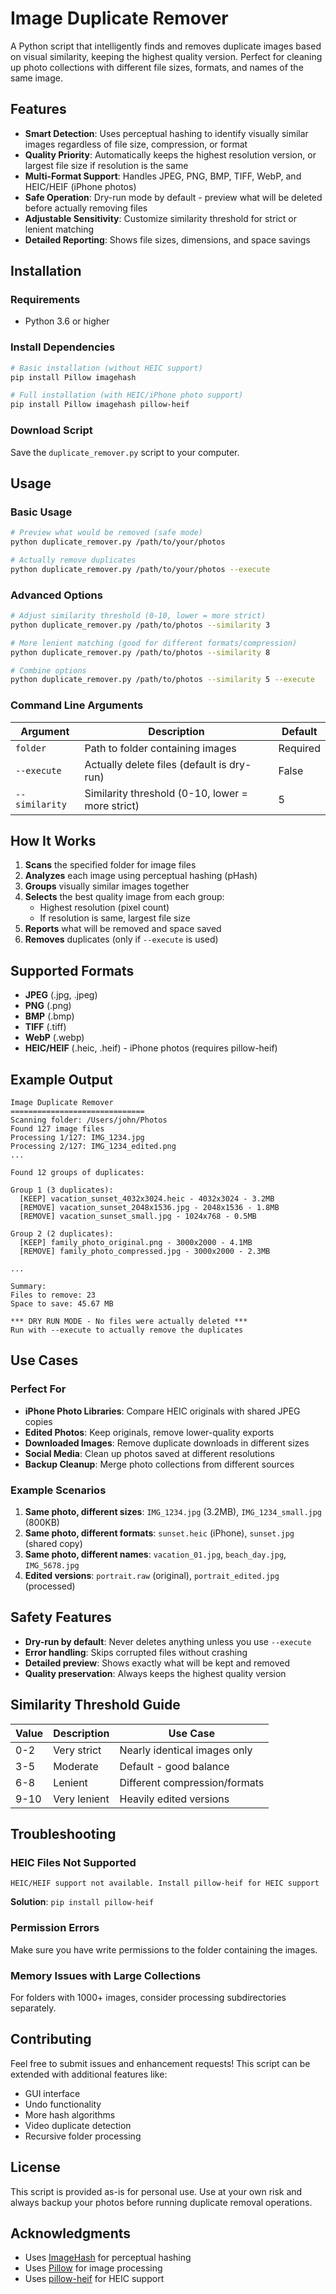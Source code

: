 # Image Duplicate Remover

A Python script that intelligently finds and removes duplicate images based on visual similarity, keeping the highest quality version. Perfect for cleaning up photo collections with different file sizes, formats, and names of the same image.

## Features

- **Smart Detection**: Uses perceptual hashing to identify visually similar images regardless of file size, compression, or format
- **Quality Priority**: Automatically keeps the highest resolution version, or largest file size if resolution is the same
- **Multi-Format Support**: Handles JPEG, PNG, BMP, TIFF, WebP, and HEIC/HEIF (iPhone photos)
- **Safe Operation**: Dry-run mode by default - preview what will be deleted before actually removing files
- **Adjustable Sensitivity**: Customize similarity threshold for strict or lenient matching
- **Detailed Reporting**: Shows file sizes, dimensions, and space savings

## Installation

### Requirements
- Python 3.6 or higher

### Install Dependencies

```bash
# Basic installation (without HEIC support)
pip install Pillow imagehash

# Full installation (with HEIC/iPhone photo support)
pip install Pillow imagehash pillow-heif
```

### Download Script

Save the `duplicate_remover.py` script to your computer.

## Usage

### Basic Usage

```bash
# Preview what would be removed (safe mode)
python duplicate_remover.py /path/to/your/photos

# Actually remove duplicates
python duplicate_remover.py /path/to/your/photos --execute
```

### Advanced Options

```bash
# Adjust similarity threshold (0-10, lower = more strict)
python duplicate_remover.py /path/to/photos --similarity 3

# More lenient matching (good for different formats/compression)
python duplicate_remover.py /path/to/photos --similarity 8

# Combine options
python duplicate_remover.py /path/to/photos --similarity 5 --execute
```

### Command Line Arguments

| Argument | Description | Default |
|----------|-------------|---------|
| `folder` | Path to folder containing images | Required |
| `--execute` | Actually delete files (default is dry-run) | False |
| `--similarity` | Similarity threshold (0-10, lower = more strict) | 5 |

## How It Works

1. **Scans** the specified folder for image files
2. **Analyzes** each image using perceptual hashing (pHash)
3. **Groups** visually similar images together
4. **Selects** the best quality image from each group:
   - Highest resolution (pixel count)
   - If resolution is same, largest file size
5. **Reports** what will be removed and space saved
6. **Removes** duplicates (only if `--execute` is used)

## Supported Formats

- **JPEG** (.jpg, .jpeg)
- **PNG** (.png)
- **BMP** (.bmp)
- **TIFF** (.tiff)
- **WebP** (.webp)
- **HEIC/HEIF** (.heic, .heif) - iPhone photos (requires pillow-heif)

## Example Output

```
Image Duplicate Remover
==============================
Scanning folder: /Users/john/Photos
Found 127 image files
Processing 1/127: IMG_1234.jpg
Processing 2/127: IMG_1234_edited.png
...

Found 12 groups of duplicates:

Group 1 (3 duplicates):
  [KEEP] vacation_sunset_4032x3024.heic - 4032x3024 - 3.2MB
  [REMOVE] vacation_sunset_2048x1536.jpg - 2048x1536 - 1.8MB
  [REMOVE] vacation_sunset_small.jpg - 1024x768 - 0.5MB

Group 2 (2 duplicates):
  [KEEP] family_photo_original.png - 3000x2000 - 4.1MB
  [REMOVE] family_photo_compressed.jpg - 3000x2000 - 2.3MB

...

Summary:
Files to remove: 23
Space to save: 45.67 MB

*** DRY RUN MODE - No files were actually deleted ***
Run with --execute to actually remove the duplicates
```

## Use Cases

### Perfect For

- **iPhone Photo Libraries**: Compare HEIC originals with shared JPEG copies
- **Edited Photos**: Keep originals, remove lower-quality exports
- **Downloaded Images**: Remove duplicate downloads in different sizes
- **Social Media**: Clean up photos saved at different resolutions
- **Backup Cleanup**: Merge photo collections from different sources

### Example Scenarios

1. **Same photo, different sizes**: `IMG_1234.jpg` (3.2MB), `IMG_1234_small.jpg` (800KB)
2. **Same photo, different formats**: `sunset.heic` (iPhone), `sunset.jpg` (shared copy)
3. **Same photo, different names**: `vacation_01.jpg`, `beach_day.jpg`, `IMG_5678.jpg`
4. **Edited versions**: `portrait.raw` (original), `portrait_edited.jpg` (processed)

## Safety Features

- **Dry-run by default**: Never deletes anything unless you use `--execute`
- **Error handling**: Skips corrupted files without crashing
- **Detailed preview**: Shows exactly what will be kept and removed
- **Quality preservation**: Always keeps the highest quality version

## Similarity Threshold Guide

| Value | Description | Use Case |
|-------|-------------|----------|
| 0-2 | Very strict | Nearly identical images only |
| 3-5 | Moderate | Default - good balance |
| 6-8 | Lenient | Different compression/formats |
| 9-10 | Very lenient | Heavily edited versions |

## Troubleshooting

### HEIC Files Not Supported
```
HEIC/HEIF support not available. Install pillow-heif for HEIC support
```
**Solution**: `pip install pillow-heif`

### Permission Errors
Make sure you have write permissions to the folder containing the images.

### Memory Issues with Large Collections
For folders with 1000+ images, consider processing subdirectories separately.

## Contributing

Feel free to submit issues and enhancement requests! This script can be extended with additional features like:
- GUI interface
- Undo functionality
- More hash algorithms
- Video duplicate detection
- Recursive folder processing

## License

This script is provided as-is for personal use. Use at your own risk and always backup your photos before running duplicate removal operations.

## Acknowledgments

- Uses [ImageHash](https://github.com/JohannesBuchner/imagehash) for perceptual hashing
- Uses [Pillow](https://python-pillow.org/) for image processing
- Uses [pillow-heif](https://github.com/bigcat88/pillow_heif) for HEIC support